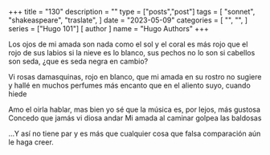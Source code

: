 +++
title = "130"
description = ""
type = ["posts","post"]
tags = [
    "sonnet",
    "shakeaspeare",
    "traslate",
       ]
date = "2023-05-09"
categories = [
    "",
    "",
]
series = ["Hugo 101"]
[ author ]
  name = "Hugo Authors"
+++

Los ojos de mi amada son nada como el sol
y el coral es más rojo que el rojo de sus labios
si la nieve es lo blanco, sus pechos no lo son
si cabellos son seda, ¿que es seda negra en cambio?

Vi rosas damasquinas, rojo en blanco,
que mi amada en su rostro no sugiere
y hallé en muchos perfumes más encanto
que en el aliento suyo, cuando hiede

Amo el oirla hablar, mas bien yo sé
que la música es, por lejos, más gustosa
Concedo que jamás vi diosa andar
Mi amada al caminar golpea las baldosas


…Y así no tiene par y es más que cualquier
cosa que falsa comparación aún le haga creer.

